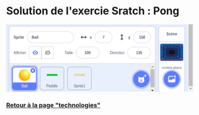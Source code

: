 # Solution de l'exercie Sratch : Pong

![Screen des sprites](./images/scratch/sprites.png)

### [Retour à la page "technologies"](https://github.com/PaulineRoppe/CoderDojo-Workshop/blob/master/technologies.md)
